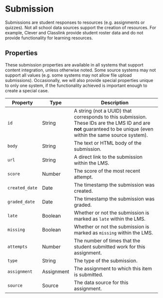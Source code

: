 # Submission

Submissions are student responses to resources (e.g. assignments or quizzes). Not all school data sources support the creation of resources. For example, Clever and Classlink provide student roster data and do not provide functionality for learning resources.

## Properties

These submission properties are available in all systems that support content integration, unless otherwise noted. Some source systems may not support all values (e.g. some systems may not allow file upload submissions). Occasionally, we will also provide special properties unique to only one system, if the functionality achieved is important enough to create a special case.

| Property | Type | Description |
|---|---|---|
| `id` | String | A string (not a UUID) that corresponds to this submission. These IDs are the LMS ID and are **not** guaranteed to be unique (even within the same source system). |
| `body` | String | The text or HTML body of the submission. |
| `url` | String | A direct link to the submission within the LMS. |
| `score` | Number | The score of the most recent attempt. |
| `created_date` | Date | The timestamp the submission was created. |
| `graded_date` | Date | The timestamp the submission was graded. |
| `late` | Boolean | Whether or not the submission is marked as `late` within the LMS. |
| `missing` | Boolean | Whether or not the submission is marked as `missing` within the LMS. |
| `attempts` | Number | The number of times that the student submitted work for this assignment. |
| `type` | String | The type of the submission. |
| `assignment` | Assignment | The assignment to which this item is submitted. |
| `source` | Source | The data source for this assignment. |